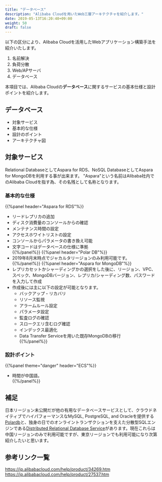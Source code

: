 ```yaml
---
title: "データベース"
description: "Alibaba Cloudを用いたWeb三層アーキテクチャを紹介します。"
date: 2019-05-13T16:20:40+09:00
weight: 50
draft: false
---
```


以下の区分により、Alibaba Cloudを活用したWebアプリケーション構築手法を紹介いたします。

1. 名前解決
1. 負荷分散
1. Web/APサーバ
1. データベース

本項目では、Alibaba Cloudの<b>データベース</b>に関するサービスの基本仕様と設計ポイントを紹介します。

## データベース
 - 対象サービス
 - 基本的な仕様
 - 設計のポイント
 - アーキテクチャ図

## 対象サービス
Relational DatabaseとしてAspara for RDS、NoSQL DatabaseとしてAspara for MongoDBを利用する事が出来ます。
"Aspara"という名前はAlibaba社内でのAlibaba Cloudを指す為、その名残として名称となります。

### 基本的な仕様
{{%panel header="Aspara for RDS"%}}
* リードレプリカの追加<br>
* ディスク消費量のコンソールからの確認<br>
* メンテナンス時間の設定<br>
* アクセスホワイトリストの設定<br>
* コンソールからパラメータの書き換え可能<br>
* 文字コードはデータベースの仕様に準拠<br>
{{%/panel%}}
{{%panel header="Polar DB"%}}
* 2019年8月末時点でジャカルタリージョンのみ利用可能です。<br>
{{%/panel%}}
{{%panel header="Aspara for MongoDB"%}}
* レプリカセットかシャーディングかの選択をした後に、リージョン、VPC、スペック、MongoDBバージョン、レプリカ/シャーディング数、パスワードを入力して作成<br>
* 作成後には主に以下の設定が可能となります。<br>
  * バックアップ・リカバリ<br>
  * リソース監視<br>
  * アラームルール設定<br>
  * パラメータ設定<br>
  * 監査ログの確認<br>
  * スロークエリ含むログ確認<br>
  * インデックス最適化<br>
  * Data Transfer Serviceを用いた既存MongoDBの移行<br>
{{%/panel%}}

### 設計ポイント
{{%panel theme="danger" header="ECS"%}}
* 時間が中国語。<br>
{{%/panel%}}

## 補足
日本リージョン未公開だが他の有用なデータベースサービスとして、クラウドネイティブでハイパフォーマンスなMySQL, PostgreSQL, and Oracleを提供する[Polardb](https://www.alibabacloud.com/products/apsaradb-for-polardb)と、独身の日でのオンライントランザクションを支えた分散型SQLエンジンである[Distributed Relational Database Service](https://www.alibabacloud.com/product/drds)があります。現在これらは中国リージョンのみで利用可能ですが、東京リージョンでも利用可能になり次第紹介したいと思います。

## 参考リンク一覧
https://jp.alibabacloud.com/help/product/34269.htm
https://jp.alibabacloud.com/help/product/27537.htm
